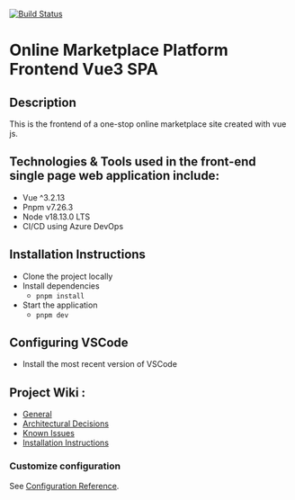 [![Build Status](https://dev.azure.com/rimazmohommed523/Marketplace/_apis/build/status%2Frimaz523.marketplace-vue3-spa?branchName=master)](https://dev.azure.com/rimazmohommed523/Marketplace/_build/latest?definitionId=15&branchName=master)

# Online Marketplace Platform Frontend Vue3 SPA

## Description

This is the frontend of a one-stop online marketplace site created with vue js.

## Technologies & Tools used in the front-end single page web application include:

- Vue ^3.2.13
- Pnpm v7.26.3
- Node v18.13.0 LTS
- CI/CD using Azure DevOps

## Installation Instructions

- Clone the project locally
- Install dependencies
  - `pnpm install`
- Start the application
  - `pnpm dev`

## Configuring VSCode

- Install the most recent version of VSCode

## Project Wiki :

- [General](https://dev.azure.com/rimazmohommed523/Marketplace/_wiki/wikis/Marketplace.wiki/20/Frontend-Vue3-Single-Page-Application)
- [Architectural Decisions](https://dev.azure.com/rimazmohommed523/Marketplace/_wiki/wikis/Marketplace.wiki/28/Architectural-Decisions)
- [Known Issues](https://dev.azure.com/rimazmohommed523/Marketplace/_wiki/wikis/Marketplace.wiki/29/Known-Issues)
- [Installation Instructions](https://dev.azure.com/rimazmohommed523/Marketplace/_wiki/wikis/Marketplace.wiki/30/Installation-Instructions)

### Customize configuration

See [Configuration Reference](https://vitejs.dev/config/).
